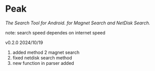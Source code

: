 # Peak


*The Search Tool for Android.
for Magnet Search and NetDisk Search.*

note: search speed dependes on internet speed 


v0.2.0 2024/10/19
1. added method 2 magnet search
2. fixed netdisk search method
3. new function in parser added
